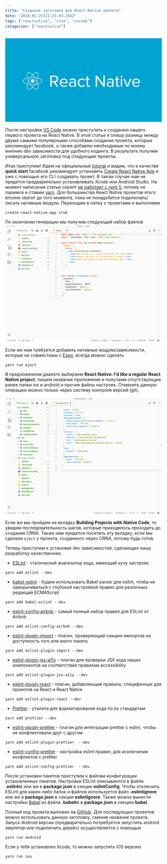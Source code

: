 ```yaml
---
title: "Создание заготовки для React Native проекта"
date: "2018-01-25T21:23:03.284Z"
tags: ["reactnative", "crna", "vscode"]
categories: ["reactnative"]
---
```


![React Native Logo](rnlogo.png)

После настройки [VS Code](https://fixerteam.github.io/vscode/) можно приступить к созданию нашего первого проекта на React Native. В этой статье я опишу разницу между двумя самыми популярными способами создания проекта, которые рекомендует facebook, а также добавлю необходимые по моему мнению dev зависимости для удобного кодинга. В результате получим универсальную заготовку под следующие проекты.

Итак приступим! Идем на официальный [tutorial](https://facebook.github.io/react-native/docs/getting-started.html) и видим, что в качестве **quick start** facebook рекомендует установить [Create React Native App](https://github.com/react-community/create-react-native-app) и уже с помощью его CLI создавать проект. В таком случае нам не придется предварительно устанавливать Xcode или Android Studio. На момент написания статьи скрипт [не работает с npm 5](https://github.com/react-community/create-react-native-app/issues/233#issuecomment-305638103), потому не паримся и ставим [yarn](https://yarnpkg.com/lang/en/). Для большинства React Native проектов этого вполне хватит до того момента, пока не понадобится подключать/писать нативные модули. Переходим в папку с проектами и выполняем

```markup
create-react-native-app stub
```

По окончании генерации мы получим следующий набор файлов
![CRNA Project](crna-project.png)

Если же нам требуется добавить нативные модули/зависимости, которые не совместимы с [Expo](https://expo.io/), всегда можно сделать

```markup
yarn run eject
```

В предложенном диалоге выбираем **React Native: I'd like a regular React Native project**, пишем название приложения и получаем отсутствующие ранее папки ios и android и прочие файлы настроек. Отменить данную операцию можно только через систему контроля версий (git).

![CRNA Eject](crna-eject.png)

Если же мы пройдем на вкладку **Building Projects with Native Code**, то увидим последовательность шагов, которые приходилось проходить до создания CRNA. Также нам придется посетить эту вкладку, если мы сделали `eject` у проекта, созданного через CRNA, потому будь готов.

Теперь приступим к установке dev зависимостей, сделающих нашу разработку качественнее:

* [ESLint](https://eslint.org/) - cтатический анализатор кода, имеющий кучу настроек.

```markup
yarn add eslint --dev
```

* [babel-eslint](https://github.com/babel/babel-eslint) - будем использовать Babel parser для eslint, чтобы не заморачиваться с глубокой настройкой правил для различных редакций ECMAScript

```markup
yarn add babel-eslint --dev
```

* [eslint-config-airbnb](https://github.com/airbnb/javascript) - самый полный набор правил для ESLint от Airbnb

```markup
yarn add eslint-config-airbnb --dev
```

* [eslint-plugin-import](https://github.com/benmosher/eslint-plugin-import) - плагин, проверяющий секцию импортов на доступность того или иного пакета

```markup
yarn add eslint-plugin-import --dev
```

* [eslint-plugin-jsx-a11y](https://github.com/evcohen/eslint-plugin-jsx-a11y) - плагин для проверки JSX кода наших компонентов на соответствие правилам accessibility

```markup
yarn add eslint-plugin-jsx-a11y --dev
```

* [eslint-plugin-react](https://github.com/yannickcr/eslint-plugin-react) - плагин, добавляющий правила, специфичные для проектов на React и React Native

```markup
yarn add eslint-plugin-react --dev
```

* [Prettier](https://prettier.io/) - утилита для форматирования кода по es стандартам

```markup
yarn add prettier --dev
```

* [eslint-plugin-prettier](https://github.com/prettier/eslint-plugin-prettier) - плагин для интеграции prettier с eslint, чтобы не конфликтовали друг с другом

```markup
yarn add eslint-plugin-prettier  --dev
```

* [eslint-config-prettier](https://github.com/prettier/eslint-config-prettier) - настройка eslint правил, для исключения конфликтов с prettier

```markup
yarn add eslint-config-prettier  --dev
```

После установки пакетов приступим к файлам конфигурации установленных пакетов. Настройки ESLint описываются в файле **.eslintrc** или же в **package.json** в секции **eslintConfig**. Чтобы отключить ESLint для каких-либо папок и файлов используется файл **.eslintignore** или же в **package.json** в секции **eslintIgnore**. Также можно вынести настройки [Babel](https://babeljs.io/) из файла **.babelrc** в **package.json** в секцию **babel**.

Полный код проекта выложен на [GitHub](https://github.com/fixerteam/stub). Для последующих проектов можно использовать данную заготовку, сменив название проекта. Запуск Android версии (предварительно потребуется запустить android эмулятор или подключить девайс) осуществляется с помощью

```markup
yarn run android
```

Если у тебя установлен Xcode, то можно запустить iOS версию

```markup
yarn run ios
```
